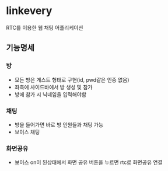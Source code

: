 # linkevery

RTC를 이용한 웹 채팅 어플리케이션

## 기능명세

### 방
- 모든 방은 게스트 형태로 구현(id, pwd같은 인증 없음)
- 좌측에 사이드바에서 방 생성 및 참가
- 방에 참가 시 닉네임을 입력해야함

### 채팅
- 방을 들어가면 바로 방 인원들과 채팅 가능
- 보이스 채팅

### 화면공유
- 보이스 on이 된상태에서 화면 공유 버튼을 누르면 rtc로 화면공유 연결